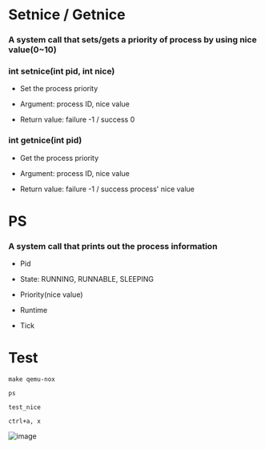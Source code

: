 # Setnice / Getnice

### A system call that sets/gets a priority of process by using nice value(0~10)



### int setnice(int pid, int nice)

- Set the process priority

- Argument: process ID, nice value

- Return value: failure -1 / success 0



### int getnice(int pid)

- Get the process priority

- Argument: process ID, nice value

- Return value: failure -1 / success process' nice value





# PS

### A system call that prints out the process information

- Pid

- State: RUNNING, RUNNABLE, SLEEPING
- Priority(nice value)
- Runtime
- Tick



# Test

``` make qemu-nox ```

``` ps ```

``` test_nice ```

``` ctrl+a, x ```


![image](https://user-images.githubusercontent.com/62228195/116965697-59453f80-ace9-11eb-9471-40f72f9eaa96.png)

